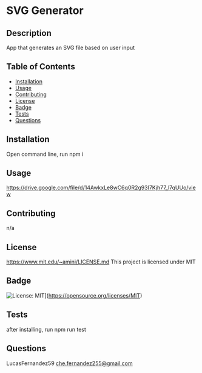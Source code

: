 # SVG Generator

  ## Description
  App that generates an SVG file based on user input

  ## Table of Contents
  - [Installation](#installation)
  - [Usage](#usage)
  - [Contributing](#contributing)
  - [License](#license)
  - [Badge](#badge)
  - [Tests](#tests)
  - [Questions](#questions)

  ## Installation
  <a id="installation"></a>
  Open command line, run npm i

  ## Usage
  <a id="usage"></a>
  https://drive.google.com/file/d/14AwkxLe8wC6q0R2g93I7Kjh77_l7qUUo/view

  ## Contributing
  <a id="contributing"></a>
  n/a

  ## License
  <a id="license"></a>
  https://www.mit.edu/~amini/LICENSE.md
  This project is licensed under MIT

  ## Badge
  <a id="badge"></a>
  ![License: MIT](https://img.shields.io/badge/License-MIT-yellow.svg)](https://opensource.org/licenses/MIT)

  ## Tests
  <a id="tests"></a>
  after installing, run npm run test

  ## Questions
  <a id="questions"></a>
  LucasFernandez59
  che.fernandez255@gmail.com
